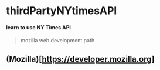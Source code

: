 # thirdPartyNYtimesAPI
#### learn to use NY Times API
> mozilla web development path
## (Mozilla)[https://developer.mozilla.org]
